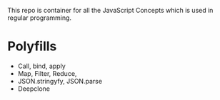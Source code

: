 This repo is container for all the JavaScript Concepts which is used in regular programming.

# Polyfills
- Call, bind, apply
- Map, Filter, Reduce,
- JSON.stringyfy, JSON.parse
- Deepclone
